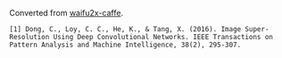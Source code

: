 Converted from [waifu2x-caffe](https://github.com/lltcggie/waifu2x-caffe/tree/520cc3b0cdafbd295d0227c474cdffde6ca51dc7).

```
[1] Dong, C., Loy, C. C., He, K., & Tang, X. (2016). Image Super-Resolution Using Deep Convolutional Networks. IEEE Transactions on Pattern Analysis and Machine Intelligence, 38(2), 295-307.
```
